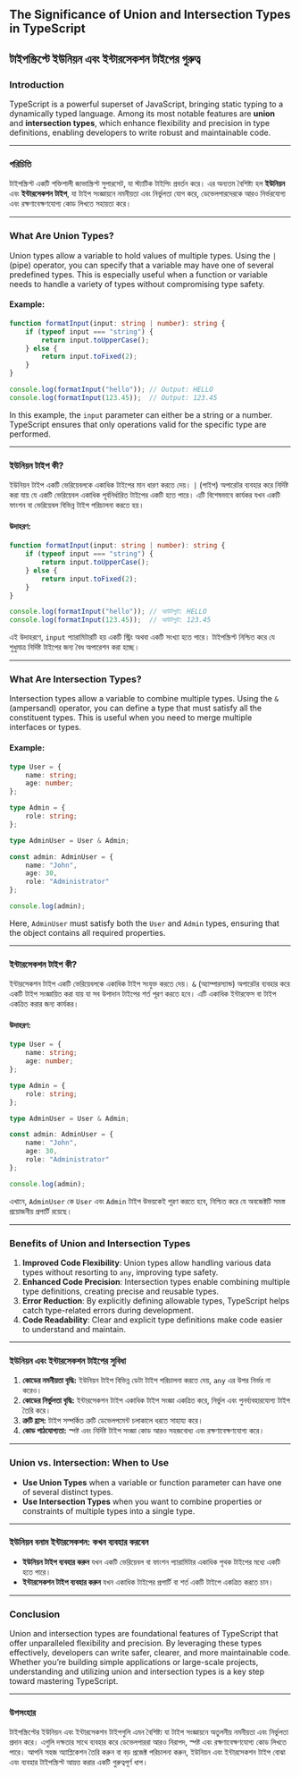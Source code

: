 ## The Significance of Union and Intersection Types in TypeScript

## টাইপস্ক্রিপ্টে ইউনিয়ন এবং ইন্টারসেকশন টাইপের গুরুত্ব



### Introduction
TypeScript is a powerful superset of JavaScript, bringing static typing to a dynamically typed language. Among its most notable features are **union** and **intersection types**, which enhance flexibility and precision in type definitions, enabling developers to write robust and maintainable code.

---
### পরিচিতি
টাইপস্ক্রিপ্ট একটি শক্তিশালী জাভাস্ক্রিপ্ট সুপারসেট, যা স্ট্যাটিক টাইপিং প্রবর্তন করে। এর অন্যতম বৈশিষ্ট্য হল **ইউনিয়ন** এবং **ইন্টারসেকশন টাইপ**, যা টাইপ সংজ্ঞায়নে নমনীয়তা এবং নির্ভুলতা যোগ করে, ডেভেলপারদেরকে আরও নির্ভরযোগ্য এবং রক্ষণাবেক্ষণযোগ্য কোড লিখতে সহায়তা করে।

---



### What Are Union Types?
Union types allow a variable to hold values of multiple types. Using the `|` (pipe) operator, you can specify that a variable may have one of several predefined types. This is especially useful when a function or variable needs to handle a variety of types without compromising type safety.

#### Example:
```typescript
function formatInput(input: string | number): string {
    if (typeof input === "string") {
        return input.toUpperCase();
    } else {
        return input.toFixed(2);
    }
}

console.log(formatInput("hello")); // Output: HELLO
console.log(formatInput(123.45));  // Output: 123.45
```
In this example, the `input` parameter can either be a string or a number. TypeScript ensures that only operations valid for the specific type are performed.

---
### ইউনিয়ন টাইপ কী?
ইউনিয়ন টাইপ একটি ভেরিয়েবলকে একাধিক টাইপের মান ধারণ করতে দেয়। `|` (পাইপ) অপারেটর ব্যবহার করে নির্দিষ্ট করা যায় যে একটি ভেরিয়েবল একাধিক পূর্বনির্ধারিত টাইপের একটি হতে পারে। এটি বিশেষভাবে কার্যকর যখন একটি ফাংশন বা ভেরিয়েবল বিভিন্ন টাইপ পরিচালনা করতে হয়।

#### উদাহরণ:
```typescript
function formatInput(input: string | number): string {
    if (typeof input === "string") {
        return input.toUpperCase();
    } else {
        return input.toFixed(2);
    }
}

console.log(formatInput("hello")); // আউটপুট: HELLO
console.log(formatInput(123.45));  // আউটপুট: 123.45
```
এই উদাহরণে, `input` প্যারামিটারটি হয় একটি স্ট্রিং অথবা একটি সংখ্যা হতে পারে। টাইপস্ক্রিপ্ট নিশ্চিত করে যে শুধুমাত্র নির্দিষ্ট টাইপের জন্য বৈধ অপারেশন করা হচ্ছে।

---

### What Are Intersection Types?
Intersection types allow a variable to combine multiple types. Using the `&` (ampersand) operator, you can define a type that must satisfy all the constituent types. This is useful when you need to merge multiple interfaces or types.

#### Example:
```typescript
type User = {
    name: string;
    age: number;
};

type Admin = {
    role: string;
};

type AdminUser = User & Admin;

const admin: AdminUser = {
    name: "John",
    age: 30,
    role: "Administrator"
};

console.log(admin);
```
Here, `AdminUser` must satisfy both the `User` and `Admin` types, ensuring that the object contains all required properties.

---

### ইন্টারসেকশন টাইপ কী?
ইন্টারসেকশন টাইপ একটি ভেরিয়েবলকে একাধিক টাইপ সংযুক্ত করতে দেয়। `&` (অ্যাম্পারস্যান্ড) অপারেটর ব্যবহার করে একটি টাইপ সংজ্ঞায়িত করা যায় যা সব উপাদান টাইপের শর্ত পূরণ করতে হবে। এটি একাধিক ইন্টারফেস বা টাইপ একত্রিত করার জন্য কার্যকর।

#### উদাহরণ:
```typescript
type User = {
    name: string;
    age: number;
};

type Admin = {
    role: string;
};

type AdminUser = User & Admin;

const admin: AdminUser = {
    name: "John",
    age: 30,
    role: "Administrator"
};

console.log(admin);
```
এখানে, `AdminUser` কে `User` এবং `Admin` টাইপ উভয়কেই পূরণ করতে হবে, নিশ্চিত করে যে অবজেক্টটি সমস্ত প্রয়োজনীয় প্রপার্টি রয়েছে।

---



### Benefits of Union and Intersection Types
1. **Improved Code Flexibility**: Union types allow handling various data types without resorting to `any`, improving type safety.
2. **Enhanced Code Precision**: Intersection types enable combining multiple type definitions, creating precise and reusable types.
3. **Error Reduction**: By explicitly defining allowable types, TypeScript helps catch type-related errors during development.
4. **Code Readability**: Clear and explicit type definitions make code easier to understand and maintain.

---

### ইউনিয়ন এবং ইন্টারসেকশন টাইপের সুবিধা
1. **কোডের নমনীয়তা বৃদ্ধি:** ইউনিয়ন টাইপ বিভিন্ন ডেটা টাইপ পরিচালনা করতে দেয়, `any` এর উপর নির্ভর না করেও।
2. **কোডের নির্ভুলতা বৃদ্ধি:** ইন্টারসেকশন টাইপ একাধিক টাইপ সংজ্ঞা একত্রিত করে, নির্ভুল এবং পুনর্ব্যবহারযোগ্য টাইপ তৈরি করে।
3. **ত্রুটি হ্রাস:** টাইপ সম্পর্কিত ত্রুটি ডেভেলপমেন্ট চলাকালে ধরতে সাহায্য করে।
4. **কোড পাঠযোগ্যতা:** স্পষ্ট এবং নির্দিষ্ট টাইপ সংজ্ঞা কোড আরও সহজবোধ্য এবং রক্ষণাবেক্ষণযোগ্য করে।

---



### Union vs. Intersection: When to Use
- **Use Union Types** when a variable or function parameter can have one of several distinct types.
- **Use Intersection Types** when you want to combine properties or constraints of multiple types into a single type.

---
### ইউনিয়ন বনাম ইন্টারসেকশন: কখন ব্যবহার করবেন
- **ইউনিয়ন টাইপ ব্যবহার করুন** যখন একটি ভেরিয়েবল বা ফাংশন প্যারামিটার একাধিক পৃথক টাইপের মধ্যে একটি হতে পারে।
- **ইন্টারসেকশন টাইপ ব্যবহার করুন** যখন একাধিক টাইপের প্রপার্টি বা শর্ত একটি টাইপে একত্রিত করতে চান।

---


### Conclusion
Union and intersection types are foundational features of TypeScript that offer unparalleled flexibility and precision. By leveraging these types effectively, developers can write safer, clearer, and more maintainable code. Whether you’re building simple applications or large-scale projects, understanding and utilizing union and intersection types is a key step toward mastering TypeScript.

---

### উপসংহার
টাইপস্ক্রিপ্টের ইউনিয়ন এবং ইন্টারসেকশন টাইপগুলি এমন বৈশিষ্ট্য যা টাইপ সংজ্ঞায়নে অতুলনীয় নমনীয়তা এবং নির্ভুলতা প্রদান করে। এগুলি দক্ষতার সাথে ব্যবহার করে ডেভেলপাররা আরও নিরাপদ, স্পষ্ট এবং রক্ষণাবেক্ষণযোগ্য কোড লিখতে পারে। আপনি সহজ অ্যাপ্লিকেশন তৈরি করুন বা বড় প্রজেক্ট পরিচালনা করুন, ইউনিয়ন এবং ইন্টারসেকশন টাইপ বোঝা এবং ব্যবহার টাইপস্ক্রিপ্ট আয়ত্ত করার একটি গুরুত্বপূর্ণ ধাপ।



